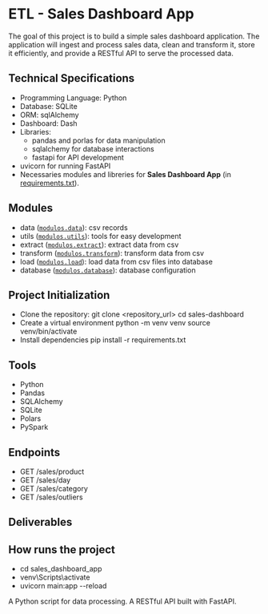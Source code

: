 # ETL - Sales Dashboard App

The goal of this project is to build a simple sales dashboard application. The application will ingest and process sales data, clean and transform it, store it efficiently, and provide a RESTful API to serve the processed data.

## Technical Specifications
- Programming Language: Python
- Database: SQLite
- ORM: sqlAlchemy
- Dashboard: Dash
- Libraries:
  - pandas and porlas for data manipulation
  - sqlalchemy for database interactions
  - fastapi for API development
- uvicorn for running FastAPI
- Necessaries modules and libreries for **Sales Dashboard App** (in [requirements.txt](./requirements.txt)).

## Modules
- data ([`modulos.data`](./modulos/data)): csv records
- utils ([`modulos.utils`](./modulos/utils)): tools for easy development
- extract ([`modulos.extract`](./modulos/extract)): extract data from csv
- transform ([`modulos.transform`](./modulos/transform)): transform data from csv
- load ([`modulos.load`](./modulos/load)): load data from csv files into database
- database ([`modulos.database`](./modulos/database)): database configuration

## Project Initialization
- Clone the repository:
  git clone <repository_url>
  cd sales-dashboard 
- Create a virtual environment
  python -m venv venv
  source venv/bin/activate
- Install dependencies
  pip install -r requirements.txt

## Tools
- Python
- Pandas
- SQLAlchemy
- SQLite
- Polars
- PySpark

## Endpoints

- GET /sales/product
- GET /sales/day
- GET /sales/category
- GET /sales/outliers

## Deliverables

## How runs the project
- cd sales_dashboard_app
- venv\Scripts\activate
- uvicorn main:app --reload

A Python script for data processing.
A RESTful API built with FastAPI.
